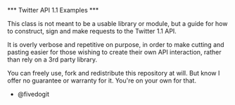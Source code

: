 *** Twitter API 1.1 Examples ***

This class is not meant to be a usable library or module, but a guide for how to construct, sign and make requests to the Twitter 1.1 API. 

It is overly verbose and repetitive on purpose, in order to make cutting and pasting easier for those wishing to create their own API interaction, rather than rely on a 3rd party library.

You can freely use, fork and redistribute this repository at will. But know I offer no guarantee or warranty for it. You're on your own for that.

- @fivedogit